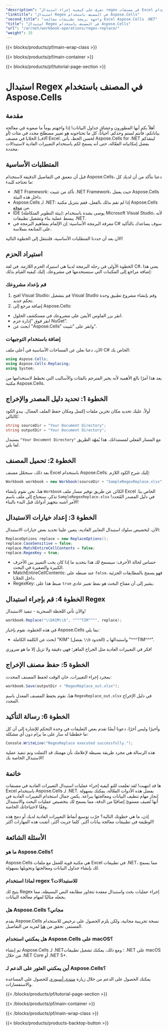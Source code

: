 ```yaml
---
"description": "تعرف على كيفية إجراء استبدال regex في مصنفات Excel باستخدام Aspose.Cells لـ .NET من خلال دليلنا خطوة بخطوة."
"linktitle": "استبدال Regex في المصنف باستخدام Aspose.Cells"
"second_title": "واجهة برمجة تطبيقات معالجة Excel Aspose.Cells .NET"
"title": "استبدال Regex في المصنف باستخدام Aspose.Cells"
"url": "/ar/net/workbook-operations/regex-replace/"
"weight": 25
---
```


{{< blocks/products/pf/main-wrap-class >}}

{{< blocks/products/pf/main-container >}}

{{< blocks/products/pf/tutorial-page-section >}}

# استبدال Regex في المصنف باستخدام Aspose.Cells

## مقدمة

أهلاً بكم أيها المطورون وعشاق جداول البيانات! إذا واجهتم يوماً ما صعوبة في معالجة بياناتكم، فأنتم لستم وحدكم. أحياناً، كل ما تحتاجونه هو تغيير مصطلح محدد في مئات (أو آلاف) الخلايا في مصنف Excel. لحسن الحظ، يأتي Aspose.Cells for .NET لينقذكم بفضل إمكانياته الفعّالة، حتى أنه يسمح لكم باستخدام التعبيرات العادية لاستبدالات محددة.
## المتطلبات الأساسية

قبل أن نتعمق في التفاصيل الدقيقة لاستخدام Aspose.Cells، دعنا نتأكد من أن لديك كل ما تحتاجه للبدء:

- .NET Framework: تأكد من تثبيت .NET Framework، حيث يعمل Aspose.Cells داخل هذه البيئة.
- Aspose.Cells لـ .NET: إذا لم تقم بذلك بالفعل، فقم بتنزيل مكتبة Aspose.Cells من [موقع](https://releases.aspose.com/cells/net/).
- IDE (بيئة التطوير المتكاملة): يوصى بشدة باستخدام Microsoft Visual Studio، لأنه يبسط عملية بناء وتشغيل تطبيقات .NET.
- معرفة البرمجة الأساسية: إن الإلمام بمفاهيم البرمجة في C# سوف يساعدك بالتأكيد على المتابعة بسلاسة.

الآن بعد أن حددنا المتطلبات الأساسية، فلننتقل إلى الخطوة التالية!

## استيراد الحزم

الخطوة الأولى في رحلة البرمجة لدينا هي استيراد الحزم اللازمة. في لغة C#، يعني هذا إضافة مراجع إلى المكتبات التي ستستخدمها في مشروعك. إليك كيفية القيام بذلك:

### قم بإعداد مشروعك
1. افتح Visual Studio: قم بتشغيل Visual Studio وقم بإنشاء مشروع تطبيق وحدة تحكم جديد.
2. إضافة مرجع إلى Aspose.Cells: 
- انقر بزر الماوس الأيمن على مشروعك في مستكشف الحلول.
- انقر فوق "إدارة حزم NuGet".
- ابحث عن "Aspose.Cells" وانقر على "تثبيت".

### إضافة باستخدام التوجيهات
الآن، دعنا نعلن عن المساحات الأساسية في أعلى ملف C# الخاص بك:

```csharp
using Aspose.Cells;
using Aspose.Cells.Replacing;
using System;
```

يعد هذا أمرًا بالغ الأهمية لأنه يخبر المترجم بالفئات والأساليب التي تخطط لاستخدامها من مكتبة Aspose.Cells. 

## الخطوة 1: تحديد دليل المصدر والإخراج
أولاً، عليك تحديد مكان تخزين ملفات إكسل ومكان حفظ الملف المعدّل. يبدو الكود كالتالي:

```csharp
string sourceDir = "Your Document Directory";
string outputDir = "Your Document Directory";
```

يستبدل `"Your Document Directory"` مع المسار الفعلي لمستنداتك. هذا يُمهّد الطريق لما يلي. 

## الخطوة 2: تحميل المصنف
بعد ذلك، سنحمّل مصنف Excel باستخدام Aspose.Cells. إليك شرح الكود اللازم:

```csharp
Workbook workbook = new Workbook(sourceDir + "SampleRegexReplace.xlsx");
```

هنا، نحن نقوم بإنشاء `Workbook` الكائن عن طريق توفير مسار ملف Excel الخاص بنا. تذكر، ستحتاج إلى ملف باسم `SampleRegexReplace.xlsx` في دليل المصدر المُحدد! الأمر أشبه بتجهيز أدواتك قبل البدء بالبناء!

## الخطوة 3: إعداد خيارات الاستبدال
الآن، لتخصيص سلوك استبدال التعابير العادية، يتعين علينا تحديد بعض خيارات الاستبدال:

```csharp
ReplaceOptions replace = new ReplaceOptions();
replace.CaseSensitive = false;
replace.MatchEntireCellContents = false;
replace.RegexKey = true;
```

- حساس لحالة الأحرف: سيسمح لك هذا بتحديد ما إذا كان يجب التمييز بين الأحرف الكبيرة والصغيرة في البحث.
- MatchEntireCellContents: عند ضبطه على `false`، فهو يسمح بالمطابقات الجزئية داخل الخلايا.
- RegexKey: ضبط هذا على `true` يشير إلى أن مفتاح البحث هو نمط تعبير عادي.

## الخطوة 4: قم بإجراء استبدال Regex
والآن تأتي اللحظة السحرية - تنفيذ الاستبدال!

```csharp
workbook.Replace("\\bKIM\\b", "^^^TIM^^^", replace);
```

في هذه الخطوة، نقوم بإخبار Aspose.Cells بما يلي:
- ابحث عن الكلمة الكاملة "KIM" (بفضل `\\b` الحدود) واستبدالها بـ "^^^TIM^^^". 

فكر في التعبيرات العادية مثل الجراح الماهر؛ فهي دقيقة ولا تزيل إلا ما هو ضروري!

## الخطوة 5: حفظ مصنف الإخراج
بمجرد إجراء التغييرات، حان الوقت لحفظ المصنف المحدث:

```csharp
workbook.Save(outputDir + "RegexReplace_out.xlsx");
```

هنا، نقوم بحفظ المصنف المعدل باسم `RegexReplace_out.xlsx` في دليل الإخراج المحدد. 

## الخطوة 6: رسالة التأكيد
وأخيرًا وليس آخرًا، دعونا أيضًا نقدم بعض التعليقات في وحدة التحكم للإشارة إلى أن كل ما خططنا له سار على ما يرام دون أي مشكلة:

```csharp
Console.WriteLine("RegexReplace executed successfully.");
```

هذه الرسالة هي مجرد طريقة بسيطة لإعلامك بأن مهمتك قد اكتملت وتم تنفيذ عملية الاستبدال الخاصة بك!

## خاتمة

ها قد انتهيت! لقد تعلمت للتو كيفية إجراء عمليات استبدال التعبيرات العادية في مصنفات Excel باستخدام Aspose.Cells لـ .NET. بفضل هذه الأدوات الفعّالة، يمكنك بسهولة إنجاز مهام تنظيف البيانات ومعالجتها ببراعة. يكمن جمال استخدام التعبيرات العادية في أنها تُضيف مستوىً إضافيًا من الدقة، مما يسمح لك بتخصيص عمليات البحث والاستبدال وفقًا لاحتياجاتك الخاصة.

إذن، ما هي خطوتك التالية؟ جرّب توسيع أنماط التعبيرات العادية لديك أو دمج هذه الوظيفة في تطبيقات معالجة بيانات أكبر. كلما جربت أكثر، أتقنت هذه المهارات أكثر!

## الأسئلة الشائعة

### ما هو Aspose.Cells؟
Aspose.Cells هي مكتبة قوية للعمل مع ملفات Excel في تطبيقات .NET، مما يسمح لك بإنشاء جداول البيانات ومعالجتها وتحويلها بسهولة.

### لماذا استخدام regex للاستبدالات؟
يتيح لك Regex إجراء عمليات بحث واستبدال معقدة تتجاوز مطابقة النص البسيطة، مما يجعله مثاليًا لمهام معالجة البيانات.

### هل Aspose.Cells مجاني؟
يقدم Aspose.Cells نسخة تجريبية مجانية، ولكن يلزم الحصول على ترخيص للاستخدام المستمر. تحقق من [هنا](https://purchase.aspose.com/buy) لمزيد من التفاصيل.

### هل يمكنني استخدام Aspose.Cells على macOS؟
تم إنشاء Aspose.Cells لـ .NET؛ ومع ذلك، يمكنك تشغيل تطبيقات .NET على macOS من خلال .NET Core أو .NET 5+.

### أين يمكنني العثور على الدعم لـ Aspose.Cells؟
يمكنك الحصول على الدعم من خلال زيارة [منتدى أسبوزي](https://forum.aspose.com/c/cells/9) للحصول على المساعدة والاستفسارات.

{{< /blocks/products/pf/tutorial-page-section >}}

{{< /blocks/products/pf/main-container >}}

{{< /blocks/products/pf/main-wrap-class >}}

{{< blocks/products/products-backtop-button >}}